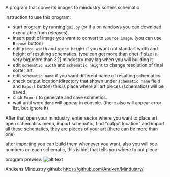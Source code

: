 A program that converts images to mindustry sorters schematic

instruction to use this program:
 - start program by running `gui.py` (or if u on windows you can download executable from releases).
 - insert path of image you want to convert to `Source image`. (you can use `Browse` button)
 - edit `piece width` and `piece height` if you want not standart width and
   height of resulting schematics. (you can get more than one)
   if size is very big[more than 32] mindustry may lag when you will building it
 - edit `schematic width` and `schematic height` to change resolution of 
   final sorter art.
 - edit `schematic name` if you want different name of resulting schematics
 - check output location(directory that shown under `schematic name` field and `Export` button)
   this is place where all art pieces (schematics) will be saved.
 - click `Export` to generate and save schmetics.
 - wait until word `done` will appear in console. (there also will appear error list, but ignore it)

After that open your mindustry, enter sector where you want to place art
open schematics menu, import schematic, find "output location" and import
all these schematics, they are pieces of your art (there can be more than one)

after importing you can build them whenever you want, also you will see
numbers on each schematic, this is hint that tells you where to put piece

program prewiev:
![alt text](https://cdn.discordapp.com/attachments/391020510269669378/1015234361118965840/unknown.png)


Anukens Mindustry github: https://github.com/Anuken/Mindustry/
